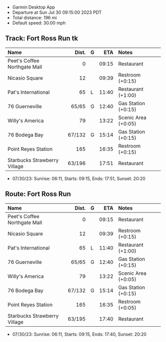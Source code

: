 * Garmin Desktop App
* Departure at Sun Jul 30 09:15:00 2023 PDT
* Total distance: 196 mi
* Default speed: 30.00 mph

## Track: Fort Ross Run tk

| Name                           |   Dist. | G |  ETA  | Notes
| :----------------------------- | ------: | - | ----: | :----
| Peet's Coffee Northgate Mall   |       0 |   | 09:15 | Restaurant
| Nicasio Square                 |      12 |   | 09:39 | Restroom (+0:15)
| Pat's International            |      65 | L | 11:40 | Restaurant (+1:00)
| 76 Guerneville                 |   65/65 | G | 12:40 | Gas Station (+0:15)
| Willy's America                |      79 |   | 13:22 | Scenic Area (+0:05)
| 76 Bodega Bay                  |  67/132 | G | 15:14 | Gas Station (+0:15)
| Point Reyes Station            |     165 |   | 16:35 | Restroom (+0:15)
| Starbucks Strawberry Village   |  63/196 |   | 17:51 | Restaurant

* 07/30/23: Sunrise: 06:11, Starts: 09:15, Ends: 17:51, Sunset: 20:20

## Route: Fort Ross Run

| Name                           |   Dist. | G |  ETA  | Notes
| :----------------------------- | ------: | - | ----: | :----
| Peet's Coffee Northgate Mall   |       0 |   | 09:15 | Restaurant
| Nicasio Square                 |      12 |   | 09:39 | Restroom (+0:15)
| Pat's International            |      65 | L | 11:40 | Restaurant (+1:00)
| 76 Guerneville                 |   65/65 | G | 12:40 | Gas Station (+0:15)
| Willy's America                |      79 |   | 13:22 | Scenic Area (+0:05)
| 76 Bodega Bay                  |  67/132 | G | 15:14 | Gas Station (+0:15)
| Point Reyes Station            |     165 |   | 16:35 | Restroom (+0:05)
| Starbucks Strawberry Village   |  63/195 |   | 17:40 | Restaurant

* 07/30/23: Sunrise: 06:11, Starts: 09:15, Ends: 17:40, Sunset: 20:20
